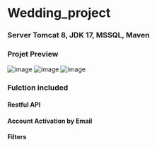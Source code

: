 # Wedding_project
### Server Tomcat 8, JDK 17, MSSQL, Maven
### Projet Preview
![image](https://github.com/khanhtoan007/Wedding_project/assets/108074561/81deeeac-6f45-46af-8a0b-552b43135cc4)
![image](https://github.com/khanhtoan007/Wedding_project/assets/108074561/c753ac5b-39a8-44c0-83f4-74017c4ebac1)
![image](https://github.com/khanhtoan007/Wedding_project/assets/108074561/33055a82-71df-4bc2-bd01-b18c5f3ed0be)
### Fulction included
#### Restful API
#### Account Activation by Email
#### Filters

